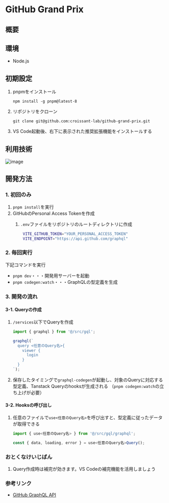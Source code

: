 # GitHub Grand Prix

## 概要

## 環境

- Node.js

## 初期設定

1. pnpmをインストール

   ```shell
   npm install -g pnpm@latest-8
   ```

2. リポジトリをクローン

   ```shell
   git clone git@github.com:croissant-lab/github-grand-prix.git
   ```

3. VS Code起動後、右下に表示された推奨拡張機能をインストールする

## 利用技術

![image](https://github.com/user-attachments/assets/7bcc8159-eb7e-4b4d-84eb-e296a8591b04)

## 開発方法

### 1. 初回のみ

1. `pnpm install`を実行
1. GitHubのPersonal Access Tokenを作成
   1. `.env`ファイルをリポジトリのルートディレクトリに作成

      ```sh
       VITE_GITHUB_TOKEN="YOUR_PERSONAL_ACCESS_TOKEN"
       VITE_ENDPOINT="https://api.github.com/graphql"
       ```

### 2. 毎回実行

下記コマンドを実行

- `pnpm dev`・・・開発用サーバーを起動
- `pnpm codegen:watch`・・・GraphQLの型定義を生成

### 3. 開発の流れ

#### 3-1. Queryの作成

1. `/services`以下でQueryを作成

   ```ts
   import { graphql } from '@/src/gql';
   
   graphql(`
     query <任意のQuery名>{
       viewer {
         login
       }
     }
   `);
   ```

2. 保存したタイミングで`graphql-codegen`が起動し、対象のQueryに対応する型定義、Tanstack Queryのhooksが生成される
（`pnpm codegen:watch`の立ち上げが必要）

#### 3-2. Hooksの呼び出し

1. 任意のファイルで`use<任意のQuery名>`を呼び出すと、型定義に従ったデータが取得できる

   ```ts
   import { use<任意のQuery名> } from '@/src/gql/graphql';
   
   const { data, loading, error } = use<任意のQuery名>Query();
   ```

### おとくなけいじばん

1. Query作成時は補完が効きます。VS Codeの補完機能を活用しましょう

### 参考リンク

- [GitHub GraphQL API](https://docs.github.com/ja/graphql)
